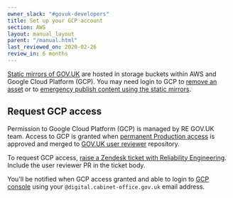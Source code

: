 ```yaml
---
owner_slack: "#govuk-developers"
title: Set up your GCP account
section: AWS
layout: manual_layout
parent: "/manual.html"
last_reviewed_on: 2020-02-26
review_in: 6 months
---
```


[Static mirrors of GOV.UK](/manual/fall-back-to-mirror.html) are hosted in storage buckets within AWS and Google Cloud Platform (GCP). You may need login to GCP to [remove an asset](/manual/howto-manually-remove-assets.html) or to [emergency publish content using the static mirrors](/manual/fall-back-to-mirror.html#emergency-publishing-using-the-static-mirror).

## Request GCP access

Permission to Google Cloud Platform (GCP) is managed by RE GOV.UK team. Access to GCP is granted when [permanent Production access](manual/rules-for-getting-production-access.html) is approved and merged to
[GOV.UK user reviewer](https://github.com/alphagov/govuk-user-reviewer) repository.

To request GCP access, [raise a Zendesk ticket with Reliability Engineering](https://docs.publishing.service.gov.uk/manual/raising-issues-with-reliability-engineering.html#raising-a-zendesk-ticket-with-reliability-engineering). Include the user reviewer PR in the ticket body.

You'll be notified when GCP access granted and able to login to [GCP console](https://console.cloud.google.com/) using your `@digital.cabinet-office.gov.uk` email address.
